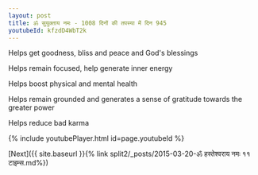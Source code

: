 ```yaml
---
layout: post
title: ॐ सुयुक्ताय नमः - 1008 दिनों की तपस्या में दिन 945
youtubeId: kfzdD4WbT2k
---
```

 
 
Helps get goodness, bliss and peace and God's blessings
 
Helps remain focused, help generate inner energy 
 
Helps boost physical and mental health 
 
Helps remain grounded and generates a sense of gratitude towards the greater power 
 
Helps reduce bad karma
 
 
 
 


{% include youtubePlayer.html id=page.youtubeId %}
 
[Next]({{ site.baseurl }}{% link  split2/_posts/2015-03-20-ॐ हस्तेश्वराय नमः ११ टाइम्स.md%})
 

